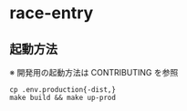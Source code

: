 # race-entry

## 起動方法

※ 開発用の起動方法は CONTRIBUTING を参照

```
cp .env.production{-dist,}
make build && make up-prod
```

